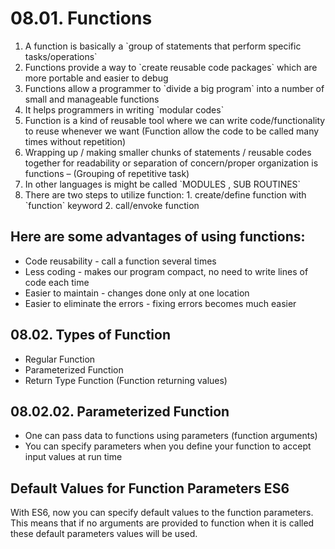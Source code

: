 # 08.01. Functions

1.  A function is basically a \`group of statements that perform specific tasks/operations\`
2.  Functions provide a way to \`create reusable code packages\` which are more portable and easier to debug
3.  Functions allow a programmer to \`divide a big program\` into a number of small and manageable functions
4.  It helps programmers in writing \`modular codes\`
5.  Function is a kind of reusable tool where we can write code/functionality to reuse whenever we want (Function allow the code to be called many times without repetition)
6.  Wrapping up / making smaller chunks of statements / reusable codes together for readability or separation of concern/proper organization is functions – (Grouping of repetitive task)
7.  In other languages is might be called \`MODULES , SUB ROUTINES\`
8.  There are two steps to utilize function: 1. create/define function with \`function\` keyword 2. call/envoke function

## Here are some advantages of using functions:

- Code reusability - call a function several times
- Less coding - makes our program compact, no need to write lines of code each time
- Easier to maintain - changes done only at one location
- Easier to eliminate the errors - fixing errors becomes much easier

## 08.02. Types of Function

- Regular Function
- Parameterized Function
- Return Type Function (Function returning values)

## 08.02.02. Parameterized Function

- One can pass data to functions using parameters (function arguments)
- You can specify parameters when you define your function to accept input values at run time

## Default Values for Function Parameters ES6

With ES6, now you can specify default values to the function parameters. This means that if no arguments are provided to function when it is called these default parameters values will be used.
